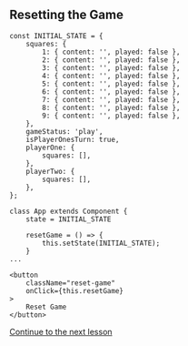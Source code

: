 ## Resetting the Game

```
const INITIAL_STATE = {
    squares: {
        1: { content: '', played: false },
        2: { content: '', played: false },
        3: { content: '', played: false },
        4: { content: '', played: false },
        5: { content: '', played: false },
        6: { content: '', played: false },
        7: { content: '', played: false },
        8: { content: '', played: false },
        9: { content: '', played: false },
    },
    gameStatus: 'play',
    isPlayerOnesTurn: true,
    playerOne: {
        squares: [],
    },
    playerTwo: {
        squares: [],
    },
};
```

```
class App extends Component {
    state = INITIAL_STATE

    resetGame = () => {
        this.setState(INITIAL_STATE);
    }
...
```

```
<button
    className="reset-game"
    onClick={this.resetGame}
>
    Reset Game
</button>
```

[Continue to the next lesson](https://github.com/joeynguyen/react-tac-toe/blob/master/lessons/lesson-10-updating-player-scores.md)
